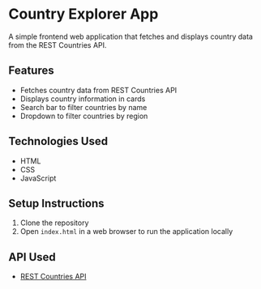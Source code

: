 # Country Explorer App
A simple frontend web application that fetches and displays country data from the REST Countries API.

## Features
* Fetches country data from REST Countries API
* Displays country information in cards
* Search bar to filter countries by name
* Dropdown to filter countries by region

## Technologies Used
* HTML
* CSS
* JavaScript

## Setup Instructions
1. Clone the repository
2. Open `index.html` in a web browser to run the application locally

## API Used
* [REST Countries API](https://restcountries.com/)
